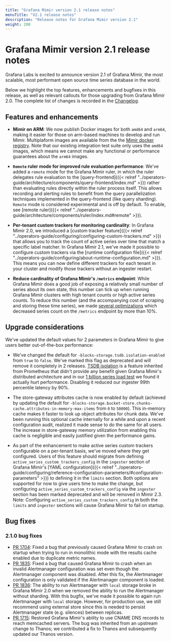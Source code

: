 ```yaml
---
title: "Grafana Mimir version 2.1 release notes"
menuTitle: "V2.1 release notes"
description: "Release notes for Grafana Mimir version 2.1"
weight: 200
---
```


# Grafana Mimir version 2.1 release notes

Grafana Labs is excited to announce version 2.1 of Grafana Mimir, the most scalable, most performant open source time series database in the world.

Below we highlight the top features, enhancements and bugfixes in this release, as well as relevant callouts for those upgrading from Grafana Mimir 2.0. The complete list of changes is recorded in the [Changelog](https://github.com/grafana/mimir/blob/main/CHANGELOG.md).

## Features and enhancements

- **Mimir on ARM**: We now publish Docker images for both `amd64` and `arm64`, making it easier for those on arm-based machines to develop and run Mimir. Multiplaform images are available from the the [Mimir docker registry](https://hub.docker.com/r/grafana/mimir). Note that our existing integration test suite only uses the `amd64` images, which means we cannot make any functional or performance guarantees about the `arm64` images.

- **`Remote` ruler mode for improved rule evaluation performance**: We've added a `remote` mode for the Grafana Mimir ruler, in which the ruler delegates rule evaluation to the [query-frontend]({{< relref "../operators-guide/architecture/components/query-frontend/index.md" >}}) rather than evaluating rules directly within the ruler process itself. This allows recording and alerting rules to benefit from the query parallelization techniques implemented in the query-frontend (like query sharding). `Remote` mode is considered experimental and is off by default. To enable, see [remote ruler]({{< relref "../operators-guide/architecture/components/ruler/index.md#remote" >}}).

- **Per-tenant custom trackers for monitoring cardinality**: In Grafana Mimir 2.0, we introduced a [custom tracker feature]({{< relref "../operators-guide/configuring/configuring-custom-trackers.md" >}}) that allows you to track the count of active series over time that match a specific label matcher. In Grafana Mimir 2.1, we've made it possible to configure custom trackers via the [runtime configuration file]({{< relref "../operators-guide/configuring/about-runtime-configuration.md" >}}). This means you can now define different trackers for each tenant in your cluster and modify those trackers without an ingester restart.

- **Reduce cardinality of Grafana Mimir's `/metrics` endpoint**: While Grafana Mimir does a good job of exposing a relatively small number of series about its own state, this number can tick up when running Grafana Mimir clusters with high tenant counts or high active series counts. To reduce this number (and the accompanying cost of scraping and storing these time series), we made [several optimizations](https://github.com/grafana/mimir/issues/1750) which decreased series count on the `/metrics` endpoint by more than 10%.

## Upgrade considerations

We've updated the default values for 2 parameters in Grafana Mimir to give users better out-of-the-box performance:

- We've changed the default for `-blocks-storage.tsdb.isolation-enabled` from `true` to `false`. We've marked this flag as deprecated and will remove it completely in 2 releases. [TSDB isolation](https://grafana.com/blog/2020/05/05/how-isolation-improves-queries-in-prometheus-2.17/) is a feature inherited from Prometheus that didn't provide any benefit given Grafana Mimir's distributed architecture and in our [1 billion series load test](https://grafana.com/blog/2022/04/08/how-we-scaled-our-new-prometheus-tsdb-grafana-mimir-to-1-billion-active-series/#prometheus-tsdb-enhancements) we found it actually hurt performance. Disabling it reduced our ingester 99th percentile latency by 90%.

- The store-gateway attributes cache is now enabled by default (achieved by updating the default for `-blocks-storage.bucket-store.chunks-cache.attributes-in-memory-max-items` from `0` to `50000`). This in-memory cache makes it faster to look up object attributes for chunk data. We've been running this optional cache internally for a while and upon a recent configuration audit, realized it made sense to do the same for all users. The increase in store-gateway memory utilization from enabling this cache is negligible and easily justified given the performance gains.

- As part of the enhancement to make active series custom trackers configurable on a per-tenant basis, we've moved where they get configured. Users of this feature should migrate from defining `active_series_custom_trackers_config` in the `ingester` section of Grafana Mimir's [YAML configuration]({{< relref "../operators-guide/configuring/reference-configuration-parameters/#configuration-parameters" >}}) to defining it in the `limits` section. Both options are supported for now to give users time to make the change, but configuring `active_series_custom_trackers_config` via the `ingester` section has been marked deprecated and will be removed in Mimir 2.3. Note: Configuring `active_series_custom_trackers_config` in both the `limits` and `ingester` sections will cause Grafana Mimir to fail on startup. 

## Bug fixes

### 2.1.0 bug fixes

- [PR 1704](https://github.com/grafana/mimir/pull/1704): Fixed a bug that previously caused Grafana Mimir to crash on startup when trying to run in monolithic mode with the results cache enabled due to duplicate metric names.
- [PR 1835](https://github.com/grafana/mimir/pull/1835): Fixed a bug that caused Grafana Mimir to crash when an invalid Alertmanager configuration was set even though the Alertmanager component was disabled. After this fix, the Alertmanager configuration is only validated if the Alertmanager component is loaded.
- [PR 1836](https://github.com/grafana/mimir/pull/1836): The ability to run Alertmanager with `local` storage broke in Grafana Mimir 2.0 when we removed the ability to run the Alertmanager without sharding. With this bugfix, we've made it possible to again run Alertmanager with `local` storage. However, for production use, we still recommend using external store since this is needed to persist Alertmanager state (e.g. silences) between replicas.
- [PR 1715](https://github.com/grafana/mimir/pull/1715): Restored Grafana Mimir's ability to use CNAME DNS records to reach memcached servers. The bug was inherited from an upstream change to Thanos; we contributed a fix to Thanos and subsequently updated our Thanos version.
